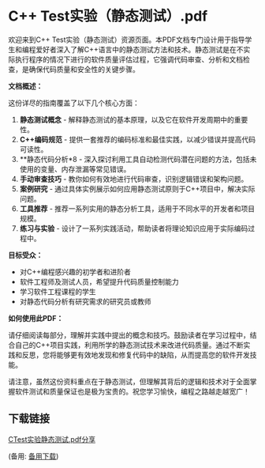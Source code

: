 # C++ Test实验（静态测试）.pdf

欢迎来到C++ Test实验（静态测试）资源页面。本PDF文档专门设计用于指导学生和编程爱好者深入了解C++语言中的静态测试方法和技术。静态测试是在不实际执行程序的情况下进行的软件质量评估过程，它强调代码审查、分析和文档检查，是确保代码质量和安全性的关键步骤。

**文档概述：**

这份详尽的指南覆盖了以下几个核心方面：

1. **静态测试概念** - 解释静态测试的基本原理，以及它在软件开发周期中的重要性。
2. **C++编码规范** - 提供一套推荐的编码标准和最佳实践，以减少错误并提高代码可读性。
3. **静态代码分析*8 - 深入探讨利用工具自动检测代码潜在问题的方法，包括未使用的变量、内存泄漏等常见错误。
4. **手动审查技巧** - 教你如何有效地进行代码审查，识别逻辑错误和架构问题。
5. **案例研究** - 通过具体实例展示如何应用静态测试原则于C++项目中，解决实际问题。
6. **工具推荐** - 推荐一系列实用的静态分析工具，适用于不同水平的开发者和项目规模。
7. **练习与实验** - 设计了一系列实践活动，帮助读者将理论知识应用于实际编码过程中。

**目标受众：**

- 对C++编程感兴趣的初学者和进阶者
- 软件工程师及测试人员，希望提升代码质量控制能力
- 学习软件工程课程的学生
- 对静态代码分析有研究需求的研究员或教师

**如何使用此PDF：**

请仔细阅读每部分，理解并实践中提出的概念和技巧。鼓励读者在学习过程中，结合自己的C++项目实践，利用所学的静态测试技术来改进代码质量。通过不断实践和反思，您将能够更有效地发现和修复代码中的缺陷，从而提高您的软件开发技能。

请注意，虽然这份资料重点在于静态测试，但理解其背后的逻辑和技术对于全面掌握软件测试和质量保证也是极为宝贵的。祝您学习愉快，编程之路越走越宽广！

## 下载链接
[CTest实验静态测试.pdf分享](https://pan.quark.cn/s/45f5396b011d) 

(备用: [备用下载](https://pan.baidu.com/s/1UCSh7-0UcXvOEVn8HIvCQg?pwd=1234))
